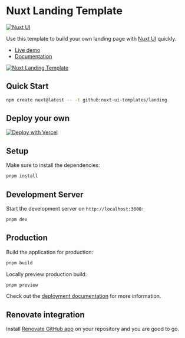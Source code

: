 # Nuxt Landing Template

[![Nuxt UI](https://img.shields.io/badge/Made%20with-Nuxt%20UI-00DC82?logo=nuxt&labelColor=020420)](https://ui.nuxt.com)

Use this template to build your own landing page with [Nuxt UI](https://ui.nuxt.com) quickly.

- [Live demo](https://landing-template.nuxt.dev/)
- [Documentation](https://ui.nuxt.com/docs/getting-started/installation/nuxt)

<a href="https://landing-template.nuxt.dev/" target="_blank">
  <picture>
    <source media="(prefers-color-scheme: dark)" srcset="https://ui.nuxt.com/assets/templates/nuxt/landing-dark.png">
    <source media="(prefers-color-scheme: light)" srcset="https://ui.nuxt.com/assets/templates/nuxt/landing-light.png">
    <img alt="Nuxt Landing Template" src="https://ui.nuxt.com/assets/templates/nuxt/landing-light.png">
  </picture>
</a>

## Quick Start

```bash [Terminal]
npm create nuxt@latest -- -t github:nuxt-ui-templates/landing
```

## Deploy your own

[![Deploy with Vercel](https://vercel.com/button)](https://vercel.com/new/clone?repository-name=landing&repository-url=https%3A%2F%2Fgithub.com%2Fnuxt-ui-templates%2Flanding&demo-image=https%3A%2F%2Fui.nuxt.com%2Fassets%2Ftemplates%2Fnuxt%2Flanding-dark.png&demo-url=https%3A%2F%2Flanding-template.nuxt.dev%2F&demo-title=Nuxt%20Landing%20Template&demo-description=A%20modern%20landing%20page%20template%20powered%20by%20Nuxt%20Content.)

## Setup

Make sure to install the dependencies:

```bash
pnpm install
```

## Development Server

Start the development server on `http://localhost:3000`:

```bash
pnpm dev
```

## Production

Build the application for production:

```bash
pnpm build
```

Locally preview production build:

```bash
pnpm preview
```

Check out the [deployment documentation](https://nuxt.com/docs/getting-started/deployment) for more information.

## Renovate integration

Install [Renovate GitHub app](https://github.com/apps/renovate/installations/select_target) on your repository and you are good to go.
